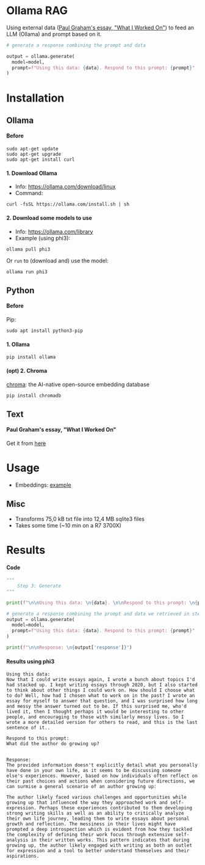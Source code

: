 # Ollama RAG

Using external data ([Paul Graham's essay, "What I Worked On"](https://paulgraham.com/worked.html)) to feed an LLM (Ollama) and prompt based on it.

```Python
# generate a response combining the prompt and data

output = ollama.generate(
  model=model,
  prompt=f"Using this data: {data}. Respond to this prompt: {prompt}"
)
```

# Installation

## Ollama

#### Before
```shell
sudo apt-get update
sudo apt-get upgrade
sudo apt-get install curl
```

#### 1. Download Ollama

- Info: https://ollama.com/download/linux
- Command:

```shell
curl -fsSL https://ollama.com/install.sh | sh
```

#### 2. Download some models to use

- Info: https://ollama.com/library
- Example (using phi3):

```shell
ollama pull phi3
```

Or `run` to (download and) use the model:

```shell
ollama run phi3
```

## Python

#### Before
Pip:
```shell
sudo apt install python3-pip
```

#### 1. Ollama

```shell
pip install ollama
```

#### (opt) 2. Chroma

[chroma](https://www.trychroma.com/): the AI-native open-source embedding database 

```shell
pip install chromadb
```

## Text

#### Paul Graham's essay, "What I Worked On"

Get it from [here](https://raw.githubusercontent.com/run-llama/llama_index/main/docs/docs/examples/data/paul_graham/paul_graham_essay.txt)

# Usage

- Embeddings: [example](https://ollama.com/blog/embedding-models)

## Misc
- Transforms 75,0 kB txt file into 12,4 MB sqlite3 files
- Takes some time (~10 min on a R7 3700X)

# Results

#### Code
```python
"""
    Step 3: Generate
"""

print(f"\n\nUsing this data: \n{data}. \n\nRespond to this prompt: \n{prompt}")

# generate a response combining the prompt and data we retrieved in step 2
output = ollama.generate(
  model=model,
  prompt=f"Using this data: {data}. Respond to this prompt: {prompt}"
)

print(f"\n\nResponse: \n{output['response']}")
```

#### Results using phi3

```
Using this data: 
Now that I could write essays again, I wrote a bunch about topics I'd had stacked up. I kept writing essays through 2020, but I also started to think about other things I could work on. How should I choose what to do? Well, how had I chosen what to work on in the past? I wrote an essay for myself to answer that question, and I was surprised how long and messy the answer turned out to be. If this surprised me, who'd lived it, then I thought perhaps it would be interesting to other people, and encouraging to those with similarly messy lives. So I wrote a more detailed version for others to read, and this is the last sentence of it.. 

Respond to this prompt: 
What did the author do growing up?


Response: 
The provided information doesn't explicitly detail what you personally have done in your own life, as it seems to be discussing someone else's experiences. However, based on how individuals often reflect on their past choices and actions when considering future directions, we can surmise a general scenario of an author growing up:

The author likely faced various challenges and opportunities while growing up that influenced the way they approached work and self-expression. Perhaps these experiences contributed to them developing strong writing skills as well as an ability to critically analyze their own life journey, leading them to write essays about personal growth and reflection. The messiness in their lives might have prompted a deep introspection which is evident from how they tackled the complexity of defining their work focus through extensive self-analysis in their written works. This pattern indicates that during growing up, the author likely engaged with writing as both an outlet for expression and a tool to better understand themselves and their aspirations.
```
